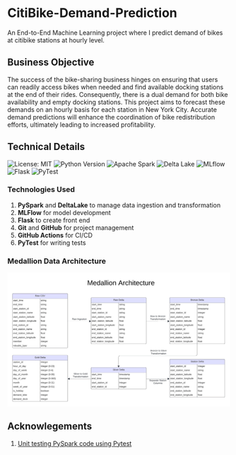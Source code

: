 # CitiBike-Demand-Prediction
An End-to-End Machine Learning project where I predict demand of bikes at citibike stations at hourly level.

## Business Objective

The success of the bike-sharing business hinges on ensuring that users can readily access bikes when needed and find available docking stations at the end of their rides. Consequently, there is a dual demand for both bike availability and empty docking stations. This project aims to forecast these demands on an hourly basis for each station in New York City. Accurate demand predictions will enhance the coordination of bike redistribution efforts, ultimately leading to increased profitability.

## Technical Details

![License: MIT](https://img.shields.io/badge/License-MIT-blue.svg)
![Python Version](https://img.shields.io/badge/Python-3.8%2B-blue)
![Apache Spark](https://img.shields.io/badge/Apache%20Spark-Cluster%20Computing-orange)
![Delta Lake](https://img.shields.io/badge/Delta%20Lake-Data%20Lake-blue)
![MLflow](https://img.shields.io/badge/MLflow-Tracking%20Experiment-blue)
![Flask](https://img.shields.io/badge/Flask-Web%20Framework-lightgrey)
![PyTest](https://img.shields.io/badge/PyTest-Testing-green)

### Technologies Used
1. **PySpark** and **DeltaLake** to manage data ingestion and transformation
1. **MLFlow** for model development
1. **Flask** to create front end
1. **Git** and **GitHub** for project management
1. **GitHub Actions** for CI/CD
1. **PyTest** for writing tests

### Medallion Data Architecture

![Medallion Data Architecture](Diagrams/Medallion_Architecture.jpeg)

## Acknowlegements
1. [Unit testing PySpark code using Pytest](https://engineeringfordatascience.com/posts/pyspark_unit_testing_with_pytest/)
